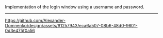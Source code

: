 Implementation of the login window using a username and password.

---
https://github.com/Alexander-Domnenko/design/assets/91257943/eca6a507-08b6-48d0-9601-0d3e475f0a56
